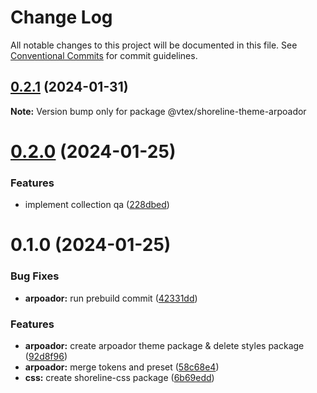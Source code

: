 # Change Log

All notable changes to this project will be documented in this file.
See [Conventional Commits](https://conventionalcommits.org) for commit guidelines.

## [0.2.1](https://github.com/vtex/shoreline/compare/@vtex/shoreline-theme-arpoador@0.2.0...@vtex/shoreline-theme-arpoador@0.2.1) (2024-01-31)

**Note:** Version bump only for package @vtex/shoreline-theme-arpoador

# [0.2.0](https://github.com/vtex/shoreline/compare/@vtex/shoreline-theme-arpoador@0.1.0...@vtex/shoreline-theme-arpoador@0.2.0) (2024-01-25)

### Features

- implement collection qa ([228dbed](https://github.com/vtex/shoreline/commit/228dbed8042ec39e9d38b56fe2b96eba6d03d93d))

# 0.1.0 (2024-01-25)

### Bug Fixes

- **arpoador:** run prebuild commit ([42331dd](https://github.com/vtex/shoreline/commit/42331dd48a24f841be70eeb2364900ddca16289a))

### Features

- **arpoador:** create arpoador theme package & delete styles package ([92d8f96](https://github.com/vtex/shoreline/commit/92d8f96a179f6964b29b62c66f91a1a28e89fbee))
- **arpoador:** merge tokens and preset ([58c68e4](https://github.com/vtex/shoreline/commit/58c68e4bd5bdb169692e0195cd659a6a20758748))
- **css:** create shoreline-css package ([6b69edd](https://github.com/vtex/shoreline/commit/6b69edd8daa600deabc386e128e7779f6a6cf952))
